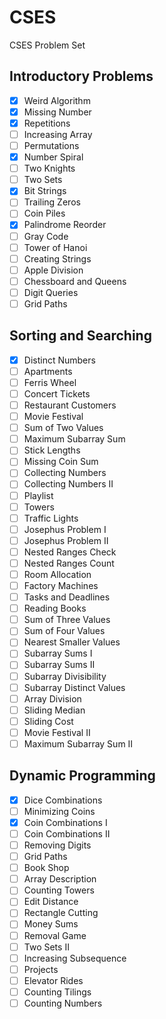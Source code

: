 # CSES
CSES Problem Set

## Introductory Problems
- [x] Weird Algorithm
- [x] Missing Number
- [x] Repetitions
- [ ] Increasing Array
- [ ] Permutations
- [x] Number Spiral
- [ ] Two Knights
- [ ] Two Sets
- [x] Bit Strings
- [ ] Trailing Zeros
- [ ] Coin Piles
- [x] Palindrome Reorder
- [ ] Gray Code
- [ ] Tower of Hanoi
- [ ] Creating Strings
- [ ] Apple Division
- [ ] Chessboard and Queens
- [ ] Digit Queries
- [ ] Grid Paths

## Sorting and Searching
- [x] Distinct Numbers
- [ ] Apartments
- [ ] Ferris Wheel
- [ ] Concert Tickets
- [ ] Restaurant Customers
- [ ] Movie Festival
- [ ] Sum of Two Values
- [ ] Maximum Subarray Sum
- [ ] Stick Lengths
- [ ] Missing Coin Sum
- [ ] Collecting Numbers
- [ ] Collecting Numbers II
- [ ] Playlist
- [ ] Towers
- [ ] Traffic Lights
- [ ] Josephus Problem I
- [ ] Josephus Problem II
- [ ] Nested Ranges Check
- [ ] Nested Ranges Count
- [ ] Room Allocation
- [ ] Factory Machines
- [ ] Tasks and Deadlines
- [ ] Reading Books
- [ ] Sum of Three Values
- [ ] Sum of Four Values
- [ ] Nearest Smaller Values
- [ ] Subarray Sums I
- [ ] Subarray Sums II
- [ ] Subarray Divisibility
- [ ] Subarray Distinct Values
- [ ] Array Division
- [ ] Sliding Median
- [ ] Sliding Cost
- [ ] Movie Festival II
- [ ] Maximum Subarray Sum II

## Dynamic Programming
- [x] Dice Combinations
- [ ] Minimizing Coins
- [x] Coin Combinations I
- [ ] Coin Combinations II
- [ ] Removing Digits
- [ ] Grid Paths
- [ ] Book Shop
- [ ] Array Description
- [ ] Counting Towers
- [ ] Edit Distance
- [ ] Rectangle Cutting
- [ ] Money Sums
- [ ] Removal Game
- [ ] Two Sets II
- [ ] Increasing Subsequence
- [ ] Projects
- [ ] Elevator Rides
- [ ] Counting Tilings
- [ ] Counting Numbers